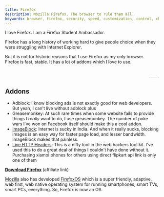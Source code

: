 ```yaml
---
title: Firefox
description: Mozilla Firefox. The browser to rule them all.
keywords: browser, firefox, security, speed, customization, control, choice, freedom, mozilla
---
```

I love Firefox. I am a Firefox Student Ambassador. 

Firefox has a long history of working hard to give people choice when they were struggling with Internet Explorer.

But it is not for historic reasons that I use Firefox as my only browser. Firefox is fast, stable. It has a lot of addons which I love to use.
<pre>
<a href="https://affiliates.mozilla.org/referral/75131/" style="float:right">
    <img style="float:right" src="https://affiliates.mozilla.org/media/uploads/image_banners/844f3103884401a9a715c6a97e24c940a45811f6.png" alt="">
</a>
</pre>

## Addons ##

* Adblock: I know blocking ads is not exactly good for web developers. But yeah, I can't live without adblock plus
* Greasemonkey: At such rare times when some website fails to provide things I *really* want to do, I use greasemonkey. The number of poke wars I've won on Facebook itself should make this a cool addon.
* [ImageBlock](https://addons.mozilla.org/en-US/firefox/addon/image-block/): Internet is sucky in India. And when it really sucks, blocking images is an easy way for faster page load, and lesser bandwidth. ImageBlock makes that painless.
* [Live HTTP Headers](https://addons.mozilla.org/en-US/firefox/addon/live-http-headers/): This is a nifty tool in the web hackers tool kit. I've used this to do a great deal of things I couldn't have done without it. Purchasing xiamoi phones for others using direct flipkart api link is only one of them

[**Download Firefox**](//affiliates.mozilla.org/link/banner/55725) (affiliate link)

[Mozilla](/mozilla/) also has developed [FirefoxOS](/firefoxos/) which is a super friendly, adaptive, web first, web native operating system for running smartphones, smart TVs, smart PCs, everything. So, Firefox is now an OS.